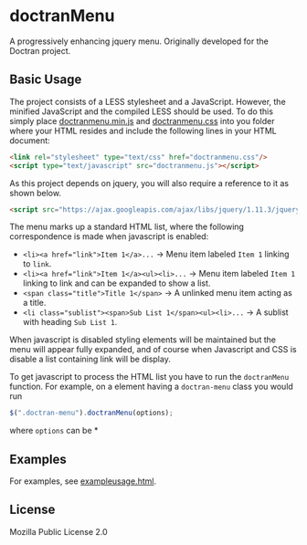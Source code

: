 # doctranMenu
A progressively enhancing jquery menu. Originally developed for the Doctran project.

## Basic Usage

The project consists of a LESS stylesheet and a JavaScript. However, the minified JavaScript and the compiled LESS should be used. To do this simply place [doctranmenu.min.js](doctranmenu.min.js) and [doctranmenu.css](doctranmenu.css) into you folder where your HTML resides and include the following lines in your HTML document:

```html
<link rel="stylesheet" type="text/css" href="doctranmenu.css"/>
<script type="text/javascript" src="doctranmenu.js"></script>
```

As this project depends on jquery, you will also require a reference to it as shown below.

```html
<script src="https://ajax.googleapis.com/ajax/libs/jquery/1.11.3/jquery.min.js"></script>
```

The menu marks up a standard HTML list, where the following correspondence is made when javascript is enabled:

 * `<li><a href="link">Item 1</a>...` -> Menu item labeled `Item 1` linking to `link`.
 * `<li><a href="link">Item 1</a><ul><li>...` -> Menu item labeled `Item 1` linking to link and can be expanded to show a list.
 * `<span class="title">Title 1</span>` -> A unlinked menu item acting as a title.
 * `<li class="sublist"><span>Sub List 1</span><ul><li>...` -> A sublist with heading `Sub List 1`.

When javascript is disabled styling elements will be maintained but the menu will appear fully expanded, and of course when Javascript and CSS is disable a list containing link will be display.

To get javascript to process the HTML list you have to run the `doctranMenu` function. For example, on a element having a `doctran-menu` class you would run
```javascript
$(".doctran-menu").doctranMenu(options);
```
where `options` can be
 * 

## Examples
For examples, see [exampleusage.html](exampleusage.html).

## License
Mozilla Public License 2.0
